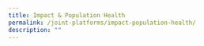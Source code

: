 ```yaml
---
title: Impact & Population Health
permalink: /joint-platforms/impact-population-health/
description: ""
---
```

